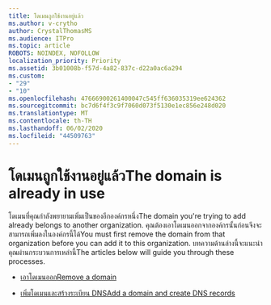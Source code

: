 ```yaml
---
title: โดเมนถูกใช้งานอยู่แล้ว
ms.author: v-crytho
author: CrystalThomasMS
ms.audience: ITPro
ms.topic: article
ROBOTS: NOINDEX, NOFOLLOW
localization_priority: Priority
ms.assetid: 3b01008b-f57d-4a82-837c-d22a0ac6a294
ms.custom:
- "29"
- "10"
ms.openlocfilehash: 47666900261400047c545ff636035319ee624362
ms.sourcegitcommit: bc7d6f4f3c9f7060d073f5130e1ec856e248d020
ms.translationtype: MT
ms.contentlocale: th-TH
ms.lasthandoff: 06/02/2020
ms.locfileid: "44509763"
---
```

# <a name="the-domain-is-already-in-use"></a><span data-ttu-id="84e46-102">โดเมนถูกใช้งานอยู่แล้ว</span><span class="sxs-lookup"><span data-stu-id="84e46-102">The domain is already in use</span></span>

<span data-ttu-id="84e46-103">โดเมนที่คุณกําลังพยายามเพิ่มเป็นของอีกองค์กรหนึ่ง</span><span class="sxs-lookup"><span data-stu-id="84e46-103">The domain you're trying to add already belongs to another organization.</span></span> <span data-ttu-id="84e46-104">คุณต้องเอาโดเมนออกจากองค์กรนั้นก่อนจึงจะสามารถเพิ่มลงในองค์กรนี้ได้</span><span class="sxs-lookup"><span data-stu-id="84e46-104">You must first remove the domain from that organization before you can add it to this organization.</span></span> <span data-ttu-id="84e46-105">บทความด้านล่างนี้จะแนะนําคุณผ่านกระบวนการเหล่านี้</span><span class="sxs-lookup"><span data-stu-id="84e46-105">The articles below will guide you through these processes.</span></span>
  
- [<span data-ttu-id="84e46-106">เอาโดเมนออก</span><span class="sxs-lookup"><span data-stu-id="84e46-106">Remove a domain</span></span>](https://docs.microsoft.com/microsoft-365/admin/get-help-with-domains/remove-a-domain)

- [<span data-ttu-id="84e46-107">เพิ่มโดเมนและสร้างระเบียน DNS</span><span class="sxs-lookup"><span data-stu-id="84e46-107">Add a domain and create DNS records</span></span>](https://docs.microsoft.com/microsoft-365/admin/get-help-with-domains/create-dns-records-at-any-dns-hosting-provider)
